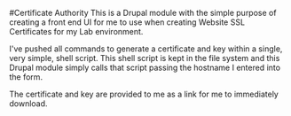 #Certificate Authority
This is a Drupal module with the simple purpose of creating a front end UI for me to use when creating Website SSL Certificates for my Lab environment.

I've pushed all commands to generate a certificate and key within a single, very simple, shell script.  This shell script is kept in the file system and this Drupal module simply calls that script passing the hostname I entered into the form.  

The certificate and key are provided to me as a link for me to immediately download.

